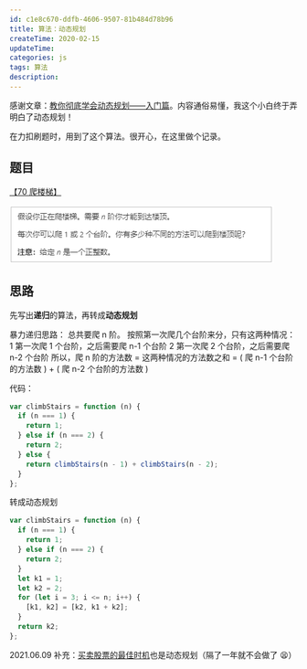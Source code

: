 ```yaml
---
id: c1e8c670-ddfb-4606-9507-81b484d78b96
title: 算法：动态规划
createTime: 2020-02-15
updateTime:
categories: js
tags: 算法
description:
---
```


感谢文章：[教你彻底学会动态规划——入门篇](https://blog.csdn.net/baidu_28312631/article/details/47418773)。内容通俗易懂，我这个小白终于弄明白了动态规划！

在力扣刷题时，用到了这个算法。很开心，在这里做个记录。

## 题目

[【70 爬楼梯】](https://leetcode-cn.com/problems/climbing-stairs/)

![在这里插入图片描述](../post-assets/b6ed37d7-0b2a-4141-b396-88858b71b186.png)

## 思路

先写出**递归**的算法，再转成**动态规划**

暴力递归思路：
总共要爬 n 阶。
按照第一次爬几个台阶来分，只有这两种情况：
1 第一次爬 1 个台阶，之后需要爬 n-1 个台阶
2 第一次爬 2 个台阶，之后需要爬 n-2 个台阶
所以，爬 n 阶的方法数 = 这两种情况的方法数之和 = ( 爬 n-1 个台阶的方法数 ) + ( 爬 n-2 个台阶的方法数 )

代码：

```js
var climbStairs = function (n) {
  if (n === 1) {
    return 1;
  } else if (n === 2) {
    return 2;
  } else {
    return climbStairs(n - 1) + climbStairs(n - 2);
  }
};
```

转成动态规划

```js
var climbStairs = function (n) {
  if (n === 1) {
    return 1;
  } else if (n === 2) {
    return 2;
  }
  let k1 = 1;
  let k2 = 2;
  for (let i = 3; i <= n; i++) {
    [k1, k2] = [k2, k1 + k2];
  }
  return k2;
};
```

2021.06.09 补充：[买卖股票的最佳时机](https://leetcode-cn.com/problems/best-time-to-buy-and-sell-stock-ii/)也是动态规划（隔了一年就不会做了 😫）
